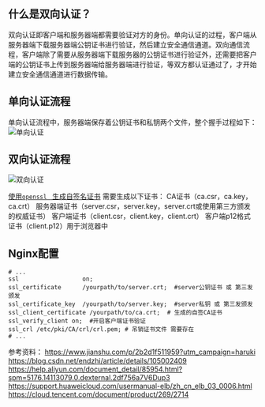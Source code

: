 ## 什么是双向认证？
双向认证即客户端和服务器端都需要验证对方的身份。单向认证的过程，客户端从服务器端下载服务器端公钥证书进行验证，然后建立安全通信通道。双向通信流程，客户端除了需要从服务器端下载服务器的公钥证书进行验证外，还需要把客户端的公钥证书上传到服务器端给服务器端进行验证，等双方都认证通过了，才开始建立安全通信通道进行数据传输。

## 单向认证流程
单向认证流程中，服务器端保存着公钥证书和私钥两个文件，整个握手过程如下：
![单向认证](https://assets.vanyi.top/imgs/单向认证.webp)

## 双向认证流程
![双向认证](https://assets.vanyi.top/imgs/双向认证.webp)

[使用`openssl ` 生成自签名证书](https://vanyi.top/article/ARTICLE_73187694a7dfd8-960a-490e-9903-e1d148c8758b983514)
需要生成以下证书：
CA证书（ca.csr，ca.key，ca.crt）
服务器端证书（server.csr，server.key，server.crt或使用第三方颁发的权威证书）
客户端证书（client.csr，client.key，client.crt）
客户端p12格式证书（client.p12）用于浏览器中

## Nginx配置
```
# ...
ssl                  on;  
ssl_certificate      /yourpath/to/server.crt;  #server公钥证书 或 第三发颁发
ssl_certificate_key  /yourpath/to/server.key;  #server私钥 或 第三发颁发
ssl_client_certificate /yourpath/to/ca.crt;  # 生成的自签CA证书
ssl_verify_client on;  #开启客户端证书验证
ssl_crl /etc/pki/CA/crl/crl.pem; # 吊销证书文件 需要存在
# ...

```
参考资料：
https://www.jianshu.com/p/2b2d1f511959?utm_campaign=haruki
https://blog.csdn.net/endzhi/article/details/105002409
https://help.aliyun.com/document_detail/85954.html?spm=5176.14113079.0.dexternal.2df756a7V6Dup3
https://support.huaweicloud.com/usermanual-elb/zh_cn_elb_03_0006.html
https://cloud.tencent.com/document/product/269/2714
